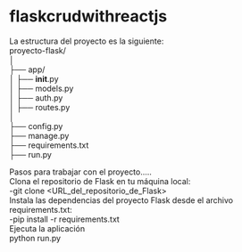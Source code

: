 # flaskcrudwithreactjs

La estructura del proyecto es la siguiente:<br>
proyecto-flask/<br>
│<br>
├── app/<br>
│   ├── __init__.py<br>
│   ├── models.py<br>
│   ├── auth.py<br>
│   ├── routes.py<br>
│<br>
├── config.py<br>
├── manage.py<br>
├── requirements.txt<br>
├── run.py<br>

Pasos para trabajar con el proyecto.....<br>
Clona el repositorio de Flask en tu máquina local:<br>
-git clone <URL_del_repositorio_de_Flask><br>
Instala las dependencias del proyecto Flask desde el archivo requirements.txt:<br>
-pip install -r requirements.txt<br>
Ejecuta la aplicación<br>
python run.py<br>
